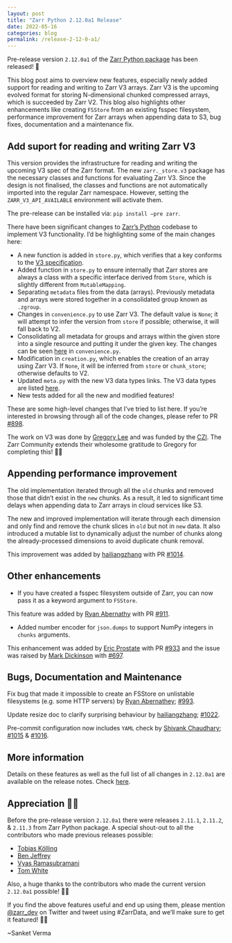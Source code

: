 ```yaml
---
layout: post
title: "Zarr Python 2.12.0a1 Release"
date: 2022-05-16
categories: blog
permalink: /release-2-12-0-a1/
---
```


Pre-release version `2.12.0a1` of the [Zarr Python package](https://github.com/zarr-developers/zarr-python) has been released! 🎉

This blog post aims to overview new features, especially newly added support for reading and writing to Zarr V3 arrays. Zarr V3 is the upcoming evolved format for storing N-dimensional chunked compressed arrays, which is succeeded by Zarr V2. This blog also highlights other enhancements like creating `FSStore` from an existing fsspec filesystem, performance improvement for Zarr arrays when appending data to S3, bug fixes, documentation and a maintenance fix.

## Add suport for reading and writing Zarr V3

This version provides the infrastructure for reading and writing the upcoming V3 spec of the Zarr format. The new `zarr._store.v3` package has the necessary classes and functions for evaluating Zarr V3. Since the design is not finalised, the classes and functions are not automatically imported into the regular Zarr namespace. However, setting the `ZARR_V3_API_AVAILABLE` environment will activate them.

The pre-release can be installed via: `pip install —pre zarr`.

There have been significant changes to [Zarr’s Python](https://github.com/zarr-developers/zarr-python) codebase to implement V3 functionality. I’d be highlighting some of the main changes here:

- A new function is added in `store.py`, which verifies that a key conforms to the [V3 specification](https://zarr-specs.readthedocs.io/en/core-protocol-v3.0-dev/).
- Added function in `store.py` to ensure internally that Zarr stores are always a class with a specific interface derived from `Store`, which is slightly different from `MutableMapping`.
- Separating `metadata` files from the data (arrays). Previously metadata and arrays were stored together in a consolidated group known as `.zgroup`.
- Changes in `convenience.py` to use Zarr V3. The default value is `None`; it will attempt to infer the version from `store` if possible; otherwise, it will fall back to V2.
- Consolidating all metadata for groups and arrays within the given store into a single resource and putting it under the given key. The changes can be seen [here](https://github.com/zarr-developers/zarr-python/blob/b9b9bf9e0577380222f2d7871e5272d8dfff9723/zarr/convenience.py#L1163) in `convenience.py`.
- Modification in `creation.py`, which enables the creation of an array using Zarr V3. If `None`, it will be inferred from `store` or `chunk_store`; otherwise defaults to V2.
- Updated `meta.py` with the new V3 data types links. The V3 data types are listed [here](https://zarr-specs.readthedocs.io/en/core-protocol-v3.0-dev/extensions/data-types.html).
- New tests added for all the new and modified features!


These are some high-level changes that I’ve tried to list here. If you’re interested in browsing through all of the code changes, please refer to PR [#898](https://github.com/zarr-developers/zarr-python/pull/898).

The work on V3 was done by [Gregory Lee](https://github.com/grlee77) and was funded by the [CZI](https://chanzuckerberg.com/eoss/). The Zarr Community extends their wholesome gratitude to Gregory for completing this! 🙌🏻

## Appending performance improvement

The old implementation iterated through all the `old` chunks and removed those that didn’t exist in the `new` chunks. As a result, it led to significant time delays when appending data to Zarr arrays in cloud services like S3.

The new and improved implementation will iterate through each dimension and only find and remove the chunk slices in `old` but not in `new` data. It also introduced a mutable list to dynamically adjust the number of chunks along the already-processed dimensions to avoid duplicate chunk removal.

This improvement was added by [hailiangzhang](https://github.com/hailiangzhang) with PR [#1014](https://github.com/zarr-developers/zarr-python/pull/1014).

## Other enhancements

- If you have created a fsspec filesystem outside of Zarr, you can now pass it as a keyword argument to `FSStore`.

This feature was added by [Ryan Abernathy](https://github.com/rabernat) with PR [#911](https://github.com/zarr-developers/zarr-python/pull/911).

- Added number encoder for `json.dumps` to support NumPy integers in `chunks` arguments. 

This enhancement was added by [Eric Prostate](https://github.com/ericpre) with PR [#933](https://github.com/zarr-developers/zarr-python/pull/933) and the issue was raised by [Mark Dickinson](https://github.com/mdickinson) with [#697](https://github.com/zarr-developers/zarr-python/issues/697).

## Bugs, Documentation and Maintenance

Fix bug that made it impossible to create an FSStore on unlistable filesystems (e.g. some HTTP servers) by [Ryan Abernathey](https://github.com/rabernat); [#993](https://github.com/zarr-developers/zarr-python/issues/993).

Update resize doc to clarify surprising behaviour by [hailiangzhang](https://github.com/hailiangzhang); [#1022](https://github.com/zarr-developers/zarr-python/pull/1022).

Pre-commit configuration now includes `YAML` check by [Shivank Chaudhary](https://github.com/Alt-Shivam); [#1015](https://github.com/zarr-developers/zarr-python/issues/1015) & [#1016](https://github.com/zarr-developers/zarr-python/issues/1016).

## More information

Details on these features as well as the full list of all changes in `2.12.0a1` are available on the release notes. Check [here](https://zarr--1023.org.readthedocs.build/en/1023/release.html#a1).

## Appreciation 🙌🏻

Before the pre-release version `2.12.0a1` there were releases `2.11.1`, `2.11.2`, & `2.11.3` from Zarr Python package. A special shout-out to all the contributors who made previous releases possible:

- [Tobias Kölling](https://github.com/d70-t)
- [Ben Jeffrey](https://github.com/benjeffery)
- [Vyas Ramasubramani](https://github.com/vyasr)
- [Tom White](https://github.com/tomwhite)

Also, a huge thanks to the contributors who made the current version `2.12.0a1` possible! 🙌🏻

If you find the above features useful and end up using them, please mention [@zarr_dev](https://twitter.com/zarr_dev) on Twitter and tweet using #ZarrData, and we’ll make sure to get it featured! ✌🏻

~Sanket Verma



